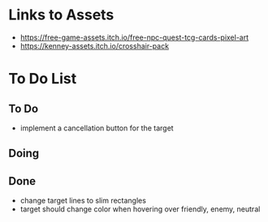 # Links to Assets

* https://free-game-assets.itch.io/free-npc-quest-tcg-cards-pixel-art
* https://kenney-assets.itch.io/crosshair-pack

# To Do List

## To Do

* implement a cancellation button for the target

## Doing

## Done

* change target lines to slim rectangles
* target should change color when hovering over friendly, enemy, neutral